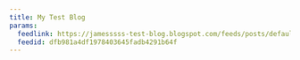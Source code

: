 ```yaml
---
title: My Test Blog
params:
  feedlink: https://jamesssss-test-blog.blogspot.com/feeds/posts/default?alt=rss
  feedid: dfb981a4df1978403645fadb4291b64f
---
```


